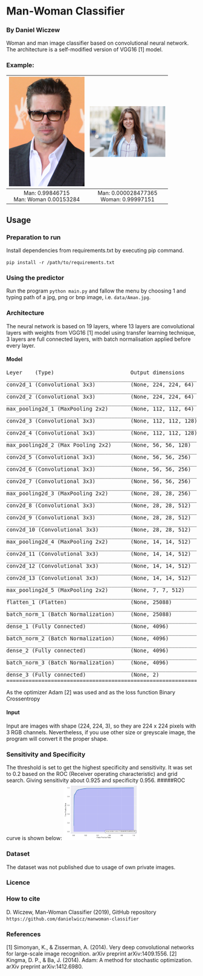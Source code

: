 # Man-Woman Classifier
### By Daniel Wiczew

Woman and man image classifier based on convolutional neural network.
The architecture is a self-modified version of VGG16 [1] model.


### Example:
| <img src="example_man1.jpg?raw=true" width="200">|<img src="example_woman1.jpg?raw=true" width="200">|
|:-:|:-:|
|Man: 0.99846715<br/>Man: Woman 0.00153284|Man: 0.000028477365<br/>Woman: 0.99997151|

## Usage
### Preparation to run
Install dependencies from requirements.txt by executing pip command.

`pip install -r /path/to/requirements.txt`

### Using the predictor

Run the program `python main.py` and fallow the menu by choosing
1 and typing path of a jpg, png or bnp image, i.e. `data/Aman.jpg`.

### Architecture
The neural network is based on 19 layers, where 13 layers 
are convolutional layers with weights from VGG16 [1] model using transfer learning technique, 3 layers are 
full connected layers, with batch normalisation applied before every layer.

#### Model
<pre>
Leyer    (Type)                        Output dimensions
_________________________________________________________________
conv2d_1 (Convolutional 3x3)           (None, 224, 224, 64)      1792      
_________________________________________________________________
conv2d_2 (Convolutional 3x3)           (None, 224, 224, 64)      36928     
_________________________________________________________________
max_pooling2d_1 (MaxPooling 2x2)       (None, 112, 112, 64)      0         
_________________________________________________________________
conv2d_3 (Convolutional 3x3)           (None, 112, 112, 128)     73856     
_________________________________________________________________
conv2d_4 (Convolutional 3x3)           (None, 112, 112, 128)     147584    
_________________________________________________________________
max_pooling2d_2 (Max Pooling 2x2)      (None, 56, 56, 128)       0         
_________________________________________________________________
conv2d_5 (Convolutional 3x3)           (None, 56, 56, 256)       295168    
_________________________________________________________________
conv2d_6 (Convolutional 3x3)           (None, 56, 56, 256)       590080    
_________________________________________________________________
conv2d_7 (Convolutional 3x3)           (None, 56, 56, 256)       590080    
_________________________________________________________________
max_pooling2d_3 (MaxPooling 2x2)       (None, 28, 28, 256)       0         
_________________________________________________________________
conv2d_8 (Convolutional 3x3)           (None, 28, 28, 512)       1180160   
_________________________________________________________________
conv2d_9 (Convolutional 3x3)           (None, 28, 28, 512)       2359808   
_________________________________________________________________
conv2d_10 (Convolutional 3x3)          (None, 28, 28, 512)       2359808   
_________________________________________________________________
max_pooling2d_4 (MaxPooling 2x2)       (None, 14, 14, 512)       0         
_________________________________________________________________
conv2d_11 (Convolutional 3x3)          (None, 14, 14, 512)       2359808   
_________________________________________________________________
conv2d_12 (Convolutional 3x3)          (None, 14, 14, 512)       2359808   
_________________________________________________________________
conv2d_13 (Convolutional 3x3)          (None, 14, 14, 512)       2359808   
_________________________________________________________________
max_pooling2d_5 (MaxPooling 2x2)       (None, 7, 7, 512)         0         
_________________________________________________________________
flatten_1 (Flatten)                    (None, 25088)             0         
_________________________________________________________________
batch_norm_1 (Batch Normalization)     (None, 25088)             100352    
_________________________________________________________________
dense_1 (Fully Connected)              (None, 4096)              102764544 
_________________________________________________________________
batch_norm_2 (Batch Normalization)     (None, 4096)              16384     
_________________________________________________________________
dense_2 (Fully connected)              (None, 4096)              16781312  
_________________________________________________________________
batch_norm_3 (Batch Normalization)     (None, 4096)              16384     
_________________________________________________________________
dense_3 (Fully connected)              (None, 2)                 8194      
=================================================================
</pre>
As the optimizer Adam [2] was used and as the loss function Binary Crossentropy
#### Input
Input are images with shape (224, 224, 3), so they are 224 x 224 pixels with
3 RGB channels. Nevertheless, if you use other size or greyscale image, the
program will convert it the proper shape.

### Sensitivity and Specificity
The threshold is set to get the highest specificity and sensitivity.
It was set to 0.2 based on the ROC (Receiver operating characteristic)
and grid search. Giving sensitivity about 0.925 and specificity 0.956. 
#####ROC curve is shown below:
<img src="ROCcurve.jpg?raw=true" width="200">

### Dataset
The dataset was not published due to usage of own private images.

### Licence

### How to cite
D. Wiczew, Man-Woman Classifier (2019), GitHub repository `https://github.com/danielwicz/manwoman-classifier`

### References

[1] Simonyan, K., & Zisserman, A. (2014). Very deep convolutional networks for large-scale image recognition. arXiv preprint arXiv:1409.1556.
[2] Kingma, D. P., & Ba, J. (2014). Adam: A method for stochastic optimization. arXiv preprint arXiv:1412.6980.

